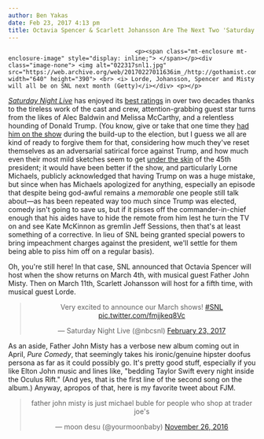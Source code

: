 ```yaml
---
author: Ben Yakas
date: Feb 23, 2017 4:13 pm
title: Octavia Spencer & Scarlett Johansson Are The Next Two 'Saturday Night Live' Hosts
---
```


	
										<p><span class="mt-enclosure mt-enclosure-image" style="display: inline;"> </span></p><div class="image-none"> <img alt="022317snl1.jpg" src="https://web.archive.org/web/20170227011636im_/http://gothamist.com/attachments/byakas/022317snl1.jpg" width="640" height="390"> <br> <i> Lorde, Johansson, Spencer and Misty will all be on SNL next month (Getty)</i></div> <p></p>

<p><a href="https://web.archive.org/web/20170227011636/http://gothamist.com/tags/snl"><em>Saturday Night Live</em></a> has enjoyed its <a href="https://web.archive.org/web/20170227011636/http://pagesix.com/2017/02/07/trump-spoofs-drive-snl-ratings-to-22-year-high/">best ratings</a> in over two decades thanks to the tireless work of the cast and crew, attention-grabbing guest star turns from the likes of Alec Baldwin and Melissa McCarthy, and a relentless hounding of Donald Trump. (You know, give or take that one time they <a href="https://web.archive.org/web/20170227011636/http://gothamist.com/2015/11/08/donald_trump_snl_terrible_terrible_terrible.php#photo-1">had him on the show</a> during the build-up to the election, but I guess we all are kind of ready to forgive them for that, considering how much they&apos;ve reset themselves as an adversarial satirical force against Trump, and how much even their most mild sketches seem to get <a href="https://web.archive.org/web/20170227011636/http://gothamist.com/2017/01/27/donald_trump_snl_2.php">under the skin</a> of the 45th president; it would have been better if the show, and particularly Lorne Michaels, publicly acknowledged that having Trump on was a huge mistake, but since when has Michaels apologized for anything, especially an episode that despite being god-awful remains a <em>memorable</em> one people still talk about&#x2014;as has been repeated way too much since Trump was elected, comedy isn&apos;t going to save us, but if it pisses off the commander-in-chief enough that his aides have to hide the remote from him lest he turn the TV on and see Kate McKinnon as gremlin Jeff Sessions, then that&apos;s at least something of a corrective. In lieu of SNL being granted special powers to bring impeachment charges against the president, we&apos;ll settle for them being able to piss him off on a regular basis).</p>

<p>Oh, you&apos;re still here! In that case, SNL announced that Octavia Spencer will host when the show returns on March 4th, with musical guest Father John Misty. Then on March 11th, Scarlett Johansson will host for a fifth time, with musical guest Lorde.</p>

<center><blockquote class="twitter-tweet" data-lang="en"><p lang="en" dir="ltr">Very excited to announce our March shows! <a href="https://web.archive.org/web/20170227011636/https://twitter.com/hashtag/SNL?src=hash">#SNL</a> <a href="https://web.archive.org/web/20170227011636/https://t.co/fmjjkeq8Vc">pic.twitter.com/fmjjkeq8Vc</a></p>&#x2014; Saturday Night Live (@nbcsnl) <a href="https://web.archive.org/web/20170227011636/https://twitter.com/nbcsnl/status/834843864309567488">February 23, 2017</a></blockquote>
<script async src="//web.archive.org/web/20170227011636js_/http://platform.twitter.com/widgets.js" charset="utf-8"></script></center>

<p>As an aside, Father John Misty has a verbose new album coming out in April, <em>Pure Comedy</em>, that seemingly takes his ironic/genuine hipster doofus persona as far as it could possibly go. It&apos;s pretty good stuff, especially if you like Elton John music and lines like, &quot;bedding Taylor Swift every night inside the Oculus Rift.&quot; (And yes, that is the first line of the second song on the album.) Anyway, apropos of that, here is my favorite tweet about FJM.</p>

<center><blockquote class="twitter-tweet" data-lang="en"><p lang="en" dir="ltr">father john misty is just michael buble for people who shop at trader joe&apos;s</p>&#x2014; moon desu (@yourmoonbaby) <a href="https://web.archive.org/web/20170227011636/https://twitter.com/yourmoonbaby/status/802620153481478145">November 26, 2016</a></blockquote>
<script async src="//web.archive.org/web/20170227011636js_/http://platform.twitter.com/widgets.js" charset="utf-8"></script></center>					
										
									
				